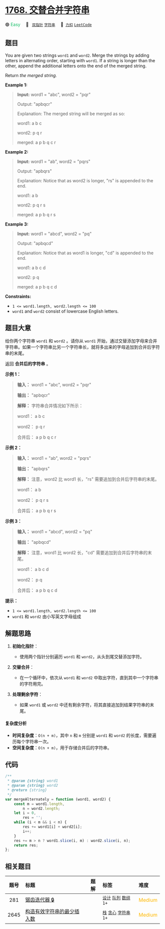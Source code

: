# [1768. 交替合并字符串](https://2xiao.github.io/leetcode-js/problem/1768.html)

🟢 <font color=#15bd66>Easy</font>&emsp; 🔖&ensp; [`双指针`](/tag/two-pointers.md) [`字符串`](/tag/string.md)&emsp; 🔗&ensp;[`力扣`](https://leetcode.cn/problems/merge-strings-alternately) [`LeetCode`](https://leetcode.com/problems/merge-strings-alternately)

## 题目

You are given two strings `word1` and `word2`. Merge the strings by adding
letters in alternating order, starting with `word1`. If a string is longer
than the other, append the additional letters onto the end of the merged
string.

Return _the merged string._

**Example 1:**

> **Input:** word1 = "abc", word2 = "pqr"
>
> Output: "apbqcr"
>
> Explanation: The merged string will be merged as so:
>
> word1: a b c
>
> word2: p q r
>
> merged: a p b q c r

**Example 2:**

> **Input:** word1 = "ab", word2 = "pqrs"
>
> Output: "apbqrs"
>
> Explanation: Notice that as word2 is longer, "rs" is appended to the end.
>
> word1: a b
>
> word2: p q r s
>
> merged: a p b q r s

**Example 3:**

> **Input:** word1 = "abcd", word2 = "pq"
>
> Output: "apbqcd"
>
> Explanation: Notice that as word1 is longer, "cd" is appended to the end.
>
> word1: a b c d
>
> word2: p q
>
> merged: a p b q c d

**Constraints:**

- `1 <= word1.length, word2.length <= 100`
- `word1` and `word2` consist of lowercase English letters.

## 题目大意

给你两个字符串 `word1` 和 `word2` 。请你从 `word1`
开始，通过交替添加字母来合并字符串。如果一个字符串比另一个字符串长，就将多出来的字母追加到合并后字符串的末尾。

返回 **合并后的字符串** 。

**示例 1：**

> **输入：** word1 = "abc", word2 = "pqr"
>
> **输出：** "apbqcr"
>
> **解释：** 字符串合并情况如下所示：
>
> word1： a b c
>
> word2： p q r
>
> 合并后： a p b q c r

**示例 2：**

> **输入：** word1 = "ab", word2 = "pqrs"
>
> **输出：** "apbqrs"
>
> **解释：** 注意，word2 比 word1 长，"rs" 需要追加到合并后字符串的末尾。
>
> word1： a b
>
> word2： p q r s
>
> 合并后： a p b q r s

**示例 3：**

> **输入：** word1 = "abcd", word2 = "pq"
>
> **输出：** "apbqcd"
>
> **解释：** 注意，word1 比 word2 长，"cd" 需要追加到合并后字符串的末尾。
>
> word1： a b c d
>
> word2： p q
>
> 合并后： a p b q c d

**提示：**

- `1 <= word1.length, word2.length <= 100`
- `word1` 和 `word2` 由小写英文字母组成

## 解题思路

1. **初始化指针**：

   - 使用两个指针分别遍历 `word1` 和 `word2`，从头到尾交替添加字符。

2. **交替合并**：

   - 在一个循环中，依次从 `word1` 和 `word2` 中取出字符，直到其中一个字符串的字符用完。

3. **处理剩余字符**：
   - 如果 `word1` 或 `word2` 中还有剩余字符，将其直接追加到结果字符串的末尾。

#### 复杂度分析

- **时间复杂度**：`O(n + m)`，其中 `n` 和 `m` 分别是 `word1` 和 `word2` 的长度，需要遍历每个字符串一次。
- **空间复杂度**：`O(n + m)`，用于存储合并后的字符串。

## 代码

```javascript
/**
 * @param {string} word1
 * @param {string} word2
 * @return {string}
 */
var mergeAlternately = function (word1, word2) {
	const m = word1.length,
		n = word2.length;
	let i = 0,
		res = '';
	while (i < m && i < n) {
		res += word1[i] + word2[i];
		i++;
	}
	res += m > n ? word1.slice(i, m) : word2.slice(i, n);
	return res;
};
```

## 相关题目

<!-- prettier-ignore -->
| 题号 | 标题 | 题解 | 标签 | 难度 |
| :------: | :------ | :------: | :------ | :------ |
| 281 | [锯齿迭代器 🔒](https://leetcode.com/problems/zigzag-iterator) |  |  [`设计`](/tag/design.md) [`队列`](/tag/queue.md) [`数组`](/tag/array.md) `1+` | <font color=#ffb800>Medium</font> |
| 2645 | [构造有效字符串的最少插入数](https://leetcode.com/problems/minimum-additions-to-make-valid-string) |  |  [`栈`](/tag/stack.md) [`贪心`](/tag/greedy.md) [`字符串`](/tag/string.md) `1+` | <font color=#ffb800>Medium</font> |